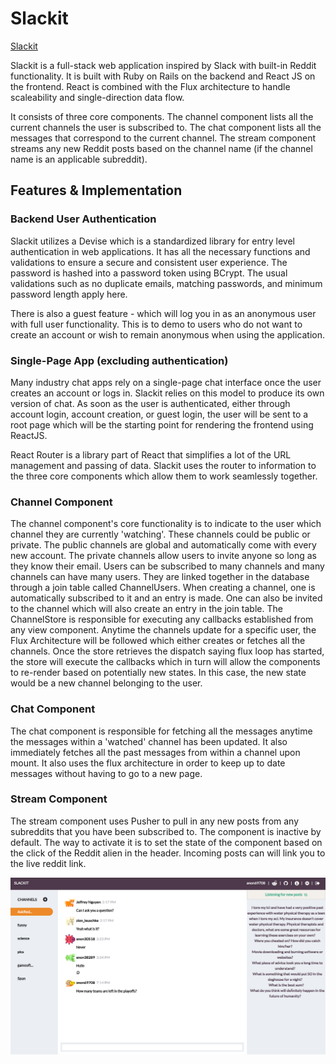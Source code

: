 # Slackit

[Slackit][heroku]

[heroku]: http://slack-it.herokuapp.com

Slackit is a full-stack web application inspired by Slack with built-in Reddit functionality. It is built with Ruby on Rails on the backend and React JS on the frontend. React is combined with the Flux architecture to handle scaleability and single-direction data flow.

It consists of three core components. The channel component lists all the current channels the user is subscribed to. The chat component lists all the messages that correspond to the current channel. The stream component streams any new Reddit posts based on the channel name (if the channel name is an applicable subreddit).

## Features & Implementation

### Backend User Authentication

Slackit utilizes a Devise which is a standardized library for entry level authentication in web applications. It has all the necessary functions and validations to ensure a secure and consistent user experience. The password is hashed into a password token using BCrypt. The usual validations such as no duplicate emails, matching passwords, and minimum password length apply here. 

There is also a guest feature - which will log you in as an anonymous user with full user functionality. This is to demo to users who do not want to create an account or wish to remain anonymous when using the application.

### Single-Page App (excluding authentication)

Many industry chat apps rely on a single-page chat interface once the user creates an account or logs in. Slackit relies on this model to produce its own version of chat. As soon as the user is authenticated, either through account login, account creation, or guest login, the
user will be sent to a root page which will be the starting point for rendering the frontend using ReactJS.

React Router is a library part of React that simplifies a lot of the URL management and passing of data. Slackit uses the router to information to the three core components which allow them to work seamlessly together.

### Channel Component 

The channel component's core functionality is to indicate to the user which channel they are currently 'watching'. These channels could be public or private. The public channels are global and automatically come with every new account. The private channels allow users to invite
anyone so long as they know their email. Users can be subscribed to many channels and many channels can have many users. They are linked together in the database through a join table called ChannelUsers. When creating a channel, one is automatically subscribed to it and an entry is made. One can also be invited to the channel which will also create an entry in the join table. The ChannelStore is responsible for executing any callbacks established from any view component. Anytime the channels update for a specific user, the Flux Architecture will be followed which either creates or fetches all the channels. Once the store retrieves the dispatch saying flux loop has started, the store will execute the callbacks which in turn will allow the components to re-render based on potentially new states. In this case, the new state would be a new channel belonging to the user. 

### Chat Component

The chat component is responsible for fetching all the messages anytime the messages within a 'watched' channel has been updated. It also immediately fetches all the past messages from within a channel upon mount. It also uses the flux architecture in order to keep up to date messages without having to go to a new page. 


### Stream Component

The stream component uses Pusher to pull in any new posts from any subreddits that you have been subscribed to. The component is inactive by default. The way to activate it is to set the state of the component based on the click of the Reddit alien in the header. Incoming posts can will link you to the live reddit link.


![image of chat interface](https://github.com/JeffNguyen/Slackit/blob/master/202.png)



